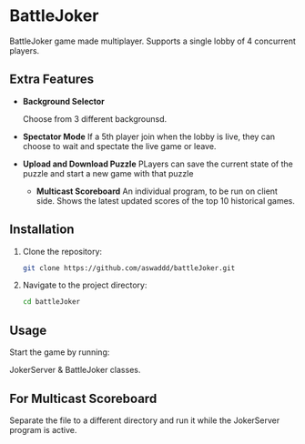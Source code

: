 # BattleJoker

BattleJoker game made multiplayer. Supports a single lobby of 4 concurrent players.

## Extra Features

- **Background Selector**

  Choose from 3 different backgrounsd.
  
- **Spectator Mode**
    If a 5th player join when the lobby is live, they can choose to wait and spectate the live game or leave.
  
- **Upload and Download Puzzle**
    PLayers can save the current state of the puzzle and start a new game with that puzzle

  - **Multicast Scoreboard**
    An individual program, to be run on client side. Shows the latest updated scores of the top 10 historical games.
  
## Installation

1. Clone the repository:
    ```bash
    git clone https://github.com/aswaddd/battleJoker.git
    ```
2. Navigate to the project directory:
    ```bash
    cd battleJoker
    ```

## Usage

Start the game by running:

JokerServer & BattleJoker classes.

## For Multicast Scoreboard

Separate the file to a different directory and run it while the JokerServer program is active.
